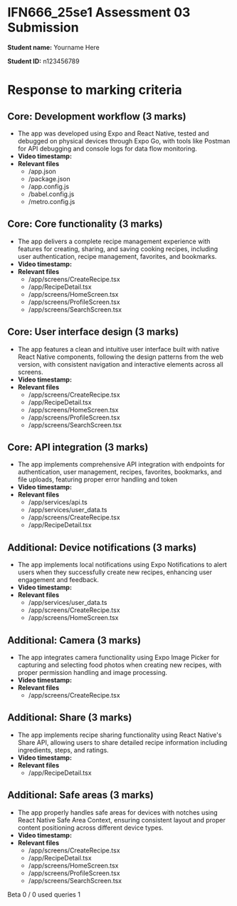 # IFN666_25se1 Assessment 03 Submission

**Student name:** Yourname Here

**Student ID:** n123456789

# Response to marking criteria

## Core: Development workflow (3 marks)

- The app was developed using Expo and React Native, tested and debugged on physical devices through Expo Go, with tools like Postman for API debugging and console logs for data flow monitoring.
- **Video timestamp:**
- **Relevant files**
  - /app.json
  - /package.json
  - /app.config.js
  - /babel.config.js
  - /metro.config.js

## Core: Core functionality (3 marks)

- The app delivers a complete recipe management experience with features for creating, sharing, and saving cooking recipes, including user authentication, recipe management, favorites, and bookmarks.
- **Video timestamp:**
- **Relevant files**
  - /app/screens/CreateRecipe.tsx
  - /app/RecipeDetail.tsx
  - /app/screens/HomeScreen.tsx
  - /app/screens/ProfileScreen.tsx
  - /app/screens/SearchScreen.tsx

## Core: User interface design (3 marks)

- The app features a clean and intuitive user interface built with native React Native components, following the design patterns from the web version, with consistent navigation and interactive elements across all screens.
- **Video timestamp:**
- **Relevant files**
  - /app/screens/CreateRecipe.tsx
  - /app/RecipeDetail.tsx
  - /app/screens/HomeScreen.tsx
  - /app/screens/ProfileScreen.tsx
  - /app/screens/SearchScreen.tsx

## Core: API integration (3 marks)

- The app implements comprehensive API integration with endpoints for authentication, user management, recipes, favorites, bookmarks, and file uploads, featuring proper error handling and token
- **Video timestamp:**
- **Relevant files**
  - /app/services/api.ts
  - /app/services/user_data.ts
  - /app/screens/CreateRecipe.tsx
  - /app/RecipeDetail.tsx

## Additional: Device notifications (3 marks)

- The app implements local notifications using Expo Notifications to alert users when they successfully create new recipes, enhancing user engagement and feedback.
- **Video timestamp:**
- **Relevant files**
  - /app/services/user_data.ts
  - /app/screens/CreateRecipe.tsx
  - /app/screens/HomeScreen.tsx

## Additional: Camera (3 marks)

- The app integrates camera functionality using Expo Image Picker for capturing and selecting food photos when creating new recipes, with proper permission handling and image processing.
- **Video timestamp:**
- **Relevant files**
  - /app/screens/CreateRecipe.tsx

## Additional: Share (3 marks)

- The app implements recipe sharing functionality using React Native's Share API, allowing users to share detailed recipe information including ingredients, steps, and ratings.
- **Video timestamp:**
- **Relevant files**
  - /app/RecipeDetail.tsx

## Additional: Safe areas (3 marks)

- The app properly handles safe areas for devices with notches using React Native Safe Area Context, ensuring consistent layout and proper content positioning across different device types.
- **Video timestamp:**
- **Relevant files**
  - /app/screens/CreateRecipe.tsx
  - /app/RecipeDetail.tsx
  - /app/screens/HomeScreen.tsx
  - /app/screens/ProfileScreen.tsx
  - /app/screens/SearchScreen.tsx

Beta
0 / 0
used queries
1
